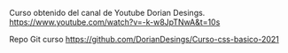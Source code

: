 Curso obtenido del canal de Youtube Dorian Desings. 
https://www.youtube.com/watch?v=-k-w8JpTNwA&t=10s

Repo Git curso
https://github.com/DorianDesings/Curso-css-basico-2021